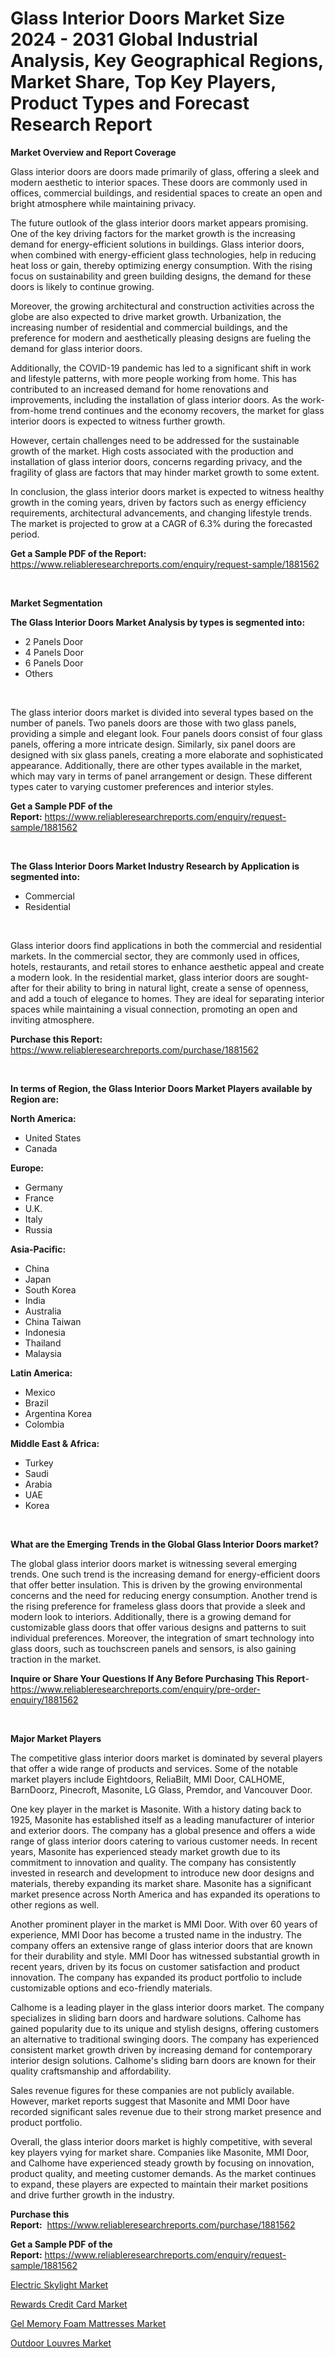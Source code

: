 <p><h1>Glass Interior Doors Market Size 2024 - 2031 Global Industrial Analysis, Key Geographical Regions, Market Share, Top Key Players, Product Types and Forecast Research Report</h1></p><p><strong>Market Overview and Report Coverage</strong></p>
<p><p>Glass interior doors are doors made primarily of glass, offering a sleek and modern aesthetic to interior spaces. These doors are commonly used in offices, commercial buildings, and residential spaces to create an open and bright atmosphere while maintaining privacy.</p><p>The future outlook of the glass interior doors market appears promising. One of the key driving factors for the market growth is the increasing demand for energy-efficient solutions in buildings. Glass interior doors, when combined with energy-efficient glass technologies, help in reducing heat loss or gain, thereby optimizing energy consumption. With the rising focus on sustainability and green building designs, the demand for these doors is likely to continue growing.</p><p>Moreover, the growing architectural and construction activities across the globe are also expected to drive market growth. Urbanization, the increasing number of residential and commercial buildings, and the preference for modern and aesthetically pleasing designs are fueling the demand for glass interior doors.</p><p>Additionally, the COVID-19 pandemic has led to a significant shift in work and lifestyle patterns, with more people working from home. This has contributed to an increased demand for home renovations and improvements, including the installation of glass interior doors. As the work-from-home trend continues and the economy recovers, the market for glass interior doors is expected to witness further growth.</p><p>However, certain challenges need to be addressed for the sustainable growth of the market. High costs associated with the production and installation of glass interior doors, concerns regarding privacy, and the fragility of glass are factors that may hinder market growth to some extent.</p><p>In conclusion, the glass interior doors market is expected to witness healthy growth in the coming years, driven by factors such as energy efficiency requirements, architectural advancements, and changing lifestyle trends. The market is projected to grow at a CAGR of 6.3% during the forecasted period.</p></p>
<p><strong>Get a Sample PDF of the Report:</strong> <a href="https://www.reliableresearchreports.com/enquiry/request-sample/1881562">https://www.reliableresearchreports.com/enquiry/request-sample/1881562</a></p>
<p>&nbsp;</p>
<p><strong>Market Segmentation</strong></p>
<p><strong>The Glass Interior Doors Market Analysis by types is segmented into:</strong></p>
<p><ul><li>2 Panels Door</li><li>4 Panels Door</li><li>6 Panels Door</li><li>Others</li></ul></p>
<p>&nbsp;</p>
<p><p>The glass interior doors market is divided into several types based on the number of panels. Two panels doors are those with two glass panels, providing a simple and elegant look. Four panels doors consist of four glass panels, offering a more intricate design. Similarly, six panel doors are designed with six glass panels, creating a more elaborate and sophisticated appearance. Additionally, there are other types available in the market, which may vary in terms of panel arrangement or design. These different types cater to varying customer preferences and interior styles.</p></p>
<p><strong>Get a Sample PDF of the Report:</strong>&nbsp;<a href="https://www.reliableresearchreports.com/enquiry/request-sample/1881562">https://www.reliableresearchreports.com/enquiry/request-sample/1881562</a></p>
<p>&nbsp;</p>
<p><strong>The Glass Interior Doors Market Industry Research by Application is segmented into:</strong></p>
<p><ul><li>Commercial</li><li>Residential</li></ul></p>
<p>&nbsp;</p>
<p><p>Glass interior doors find applications in both the commercial and residential markets. In the commercial sector, they are commonly used in offices, hotels, restaurants, and retail stores to enhance aesthetic appeal and create a modern look. In the residential market, glass interior doors are sought-after for their ability to bring in natural light, create a sense of openness, and add a touch of elegance to homes. They are ideal for separating interior spaces while maintaining a visual connection, promoting an open and inviting atmosphere.</p></p>
<p><strong>Purchase this Report:</strong>&nbsp; <a href="https://www.reliableresearchreports.com/purchase/1881562">https://www.reliableresearchreports.com/purchase/1881562</a></p>
<p>&nbsp;</p>
<p><strong>In terms of Region, the Glass Interior Doors Market Players available by Region are:</strong></p>
<p>
    <p> <strong> North America: </strong>
        <ul>
            <li>United States</li>
            <li>Canada</li>
        </ul>
        </p> 
    <p> <strong> Europe: </strong>
        <ul>
            <li>Germany</li>
            <li>France</li>
            <li>U.K.</li>
            <li>Italy</li>
            <li>Russia</li>
        </ul>
        </p> 
    <p> <strong> Asia-Pacific: </strong>
        <ul>
            <li>China</li>
            <li>Japan</li>
            <li>South Korea</li>
            <li>India</li>
            <li>Australia</li>
            <li>China Taiwan</li>
            <li>Indonesia</li>
            <li>Thailand</li>
            <li>Malaysia</li>
        </ul>
        </p> 
    <p> <strong> Latin America: </strong>
        <ul>
            <li>Mexico</li>
            <li>Brazil</li>
            <li>Argentina Korea</li>
            <li>Colombia</li>
        </ul>
        </p> 
    <p> <strong> Middle East & Africa: </strong>
        <ul>
            <li>Turkey</li>
            <li>Saudi</li>
            <li>Arabia</li>
            <li>UAE</li>
            <li>Korea</li>
        </ul>
    </p>
    </p>
<p>&nbsp;</p>
<p><strong>What are the Emerging Trends in the Global Glass Interior Doors market?</strong></p>
<p><p>The global glass interior doors market is witnessing several emerging trends. One such trend is the increasing demand for energy-efficient doors that offer better insulation. This is driven by the growing environmental concerns and the need for reducing energy consumption. Another trend is the rising preference for frameless glass doors that provide a sleek and modern look to interiors. Additionally, there is a growing demand for customizable glass doors that offer various designs and patterns to suit individual preferences. Moreover, the integration of smart technology into glass doors, such as touchscreen panels and sensors, is also gaining traction in the market.</p></p>
<p><strong>Inquire or Share Your Questions If Any Before Purchasing This Report</strong>- <a href="https://www.reliableresearchreports.com/enquiry/pre-order-enquiry/1881562">https://www.reliableresearchreports.com/enquiry/pre-order-enquiry/1881562</a></p>
<p>&nbsp;</p>
<p><strong>Major Market Players</strong></p>
<p><p>The competitive glass interior doors market is dominated by several players that offer a wide range of products and services. Some of the notable market players include Eightdoors, ReliaBilt, MMI Door, CALHOME, BarnDoorz, Pinecroft, Masonite, LG Glass, Premdor, and Vancouver Door.</p><p>One key player in the market is Masonite. With a history dating back to 1925, Masonite has established itself as a leading manufacturer of interior and exterior doors. The company has a global presence and offers a wide range of glass interior doors catering to various customer needs. In recent years, Masonite has experienced steady market growth due to its commitment to innovation and quality. The company has consistently invested in research and development to introduce new door designs and materials, thereby expanding its market share. Masonite has a significant market presence across North America and has expanded its operations to other regions as well.</p><p>Another prominent player in the market is MMI Door. With over 60 years of experience, MMI Door has become a trusted name in the industry. The company offers an extensive range of glass interior doors that are known for their durability and style. MMI Door has witnessed substantial growth in recent years, driven by its focus on customer satisfaction and product innovation. The company has expanded its product portfolio to include customizable options and eco-friendly materials.</p><p>Calhome is a leading player in the glass interior doors market. The company specializes in sliding barn doors and hardware solutions. Calhome has gained popularity due to its unique and stylish designs, offering customers an alternative to traditional swinging doors. The company has experienced consistent market growth driven by increasing demand for contemporary interior design solutions. Calhome's sliding barn doors are known for their quality craftsmanship and affordability.</p><p>Sales revenue figures for these companies are not publicly available. However, market reports suggest that Masonite and MMI Door have recorded significant sales revenue due to their strong market presence and product portfolio.</p><p>Overall, the glass interior doors market is highly competitive, with several key players vying for market share. Companies like Masonite, MMI Door, and Calhome have experienced steady growth by focusing on innovation, product quality, and meeting customer demands. As the market continues to expand, these players are expected to maintain their market positions and drive further growth in the industry.</p></p>
<p><strong>Purchase this Report:</strong>&nbsp;&nbsp;<a href="https://www.reliableresearchreports.com/purchase/1881562">https://www.reliableresearchreports.com/purchase/1881562</a></p>
<p></p>
<p><strong>Get a Sample PDF of the Report:</strong>&nbsp;<a href="https://www.reliableresearchreports.com/enquiry/request-sample/1881562">https://www.reliableresearchreports.com/enquiry/request-sample/1881562</a></p>
<p><p><a href="https://github.com/jhcraigie/Market-Research-Report-List-1/blob/main/electric-skylight-market.md">Electric Skylight Market</a></p><p><a href="https://github.com/chartsaturn/Market-Research-Report-List-1/blob/main/rewards-credit-card-market.md">Rewards Credit Card Market</a></p><p><a href="https://github.com/Triciasol/Market-Research-Report-List-1/blob/main/gel-memory-foam-mattresses-market.md">Gel Memory Foam Mattresses Market</a></p><p><a href="https://github.com/beatblasta/Market-Research-Report-List-1/blob/main/outdoor-louvres-market.md">Outdoor Louvres Market</a></p></p>